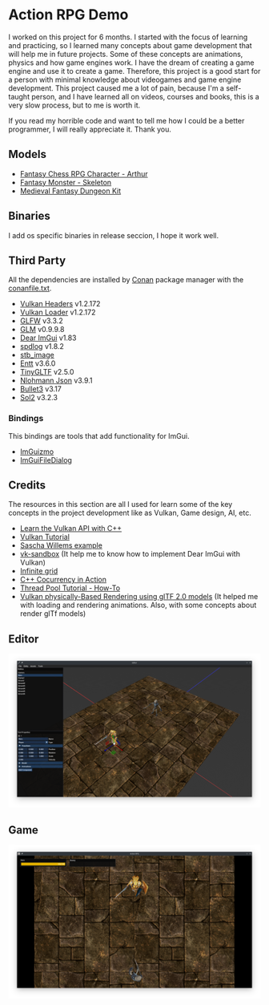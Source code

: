 # Action RPG Demo
I worked on this project for 6 months. I started with the focus of learning and practicing, so I learned many concepts about game development that will help me in future projects. Some of these concepts are animations, physics and how game engines work. I have the dream of creating a game engine and use it to create a game. Therefore, this project is a good start for a person with minimal knowledge about videogames and game engine development. This project caused me a lot of pain, because I'm a self-taught person, and I have learned all on videos, courses and books, this is a very slow process, but to me is worth it.

If you read my horrible code and want to tell me how I could be a better programmer, I will really appreciate it. Thank you.

## Models
* [Fantasy Chess RPG Character - Arthur](https://assetstore.unity.com/packages/3d/characters/humanoids/humans/fantasy-chess-rpg-character-arthur-160647)
* [Fantasy Monster - Skeleton](https://assetstore.unity.com/packages/3d/characters/humanoids/fantasy-monster-skeleton-35635)
* [Medieval Fantasy Dungeon Kit](https://assetstore.unity.com/packages/3d/environments/dungeons/medieval-fantasy-dungeon-kit-137477)


## Binaries
I add os specific binaries in release seccion, I hope it work well.


## Third Party
All the dependencies are installed by [Conan](https://conan.io) package manager with the [conanfile.txt](conanfile.txt).
* [Vulkan Headers](https://github.com/KhronosGroup/Vulkan-Headers) v1.2.172
* [Vulkan Loader](https://github.com/KhronosGroup/Vulkan-Loader) v1.2.172
* [GLFW](https://www.glfw.org) v3.3.2
* [GLM](https://github.com/g-truc/glm) v0.9.9.8
* [Dear ImGui](https://github.com/ocornut/imgui) v1.83
* [spdlog](https://github.com/gabime/spdlog) v1.8.2
* [stb_image](https://github.com/nothings/stb) 
* [Entt](https://github.com/skypjack/entt) v3.6.0
* [TinyGLTF](https://github.com/syoyo/tinygltf) v2.5.0
* [Nlohmann Json](https://github.com/nlohmann/json) v3.9.1
* [Bullet3](https://github.com/bulletphysics/bullet3) v3.17
* [Sol2](https://github.com/ThePhD/sol2) v3.2.3

### Bindings
This bindings are tools that add functionality for ImGui.
* [ImGuizmo](https://github.com/CedricGuillemet/ImGuizmo) 
* [ImGuiFileDialog](https://github.com/aiekick/ImGuiFileDialog)

## Credits
The resources in this section are all I used for learn some of the key concepts in the project development like as Vulkan, Game design, AI, etc.
* [Learn the Vulkan API with C++](https://www.udemy.com/course/learn-the-vulkan-api-with-cpp/)
* [Vulkan Tutorial](https://vulkan-tutorial.com/Introduction)
* [Sascha Willems example](https://github.com/SaschaWillems/Vulkan)
* [vk-sandbox](https://github.com/tstullich/vk-sandbox) (It help me to know how to implement Dear ImGui with Vulkan)
* [Infinite grid](http://asliceofrendering.com/scene%20helper/2020/01/05/InfiniteGrid/)
* [C++ Cocurrency in Action](https://www.amazon.com/C-Concurrency-Action-Practical-Multithreading/dp/1933988770)
* [Thread Pool Tutorial - How-To](https://youtu.be/eWTGtp3HXiw)
* [Vulkan physically-Based Rendering using glTF 2.0 models](https://github.com/SaschaWillems/Vulkan-glTF-PBR/) (It helped me with loading and rendering animations. Also, with some concepts about render glTf models)

## Editor
![Editor](images/editor.png)

## Game
![Game](images/game.png)